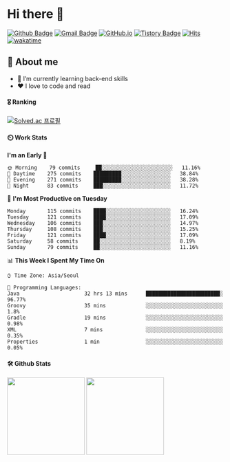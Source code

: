 # Hi there 👋
[![Github Badge](https://img.shields.io/badge/-uiw6unoh-grey?style=flat&logo=github&logoColor=white&link=https://github.com/uiw6unoh/)](https://www.github.com/uiw6unoh/) 
[![Gmail Badge](https://img.shields.io/badge/-uiw6unoh@naver.com-c14438?style=flat&logo=Gmail&logoColor=white&link=mailto:uiw6unoh@naver.com)](mailto:uiw6unoh@naver.com) 
[![GitHub.io](https://img.shields.io/badge/GitHub.io-orange?style=flat&logoColor=white)](https://uiw6unoh.github.io/)
[![Tistory Badge](https://img.shields.io/badge/Tech%20Blog-yellow?style=flat&logoColor=white)](https://#/)
[![Hits](https://hits.seeyoufarm.com/api/count/incr/badge.svg?url=https%3A%2F%2Fgithub.com%2Fuiw6unoh&count_bg=%2379C83D&title_bg=%23555555&icon=&icon_color=%23E7E7E7&title=hits&edge_flat=false)](https://hits.seeyoufarm.com)
[![wakatime](https://wakatime.com/badge/user/54252e40-b19e-45e1-9ec9-fb1c5a26c628.svg)](https://wakatime.com/@54252e40-b19e-45e1-9ec9-fb1c5a26c628)
<!-- [![Portfolio Badge](https://img.shields.io/badge/portfolio-web-blue?style=flat&link=https://github.com/uiw6unoh/)](https://github.com/uiw6unoh/)  -->

## 💬 About me
- 🌱 I’m currently learning back-end skills
- ❤️ I love to code and read


#### 🎖️ Ranking
[![Solved.ac 프로필](http://mazassumnida.wtf/api/v2/generate_badge?boj=uiw6unoh)](https://www.acmicpc.net/user/uiw6unoh)

#### ⏲️ Work Stats
<!--[![uiw6unoh's wakatime stats](https://github-readme-stats.vercel.app/api/wakatime?username=uiw6unoh)]-->

<!--START_SECTION:waka-->
**I'm an Early 🐤** 

```text
🌞 Morning    79 commits     ██░░░░░░░░░░░░░░░░░░░░░░░   11.16% 
🌆 Daytime    275 commits    █████████░░░░░░░░░░░░░░░░   38.84% 
🌃 Evening    271 commits    █████████░░░░░░░░░░░░░░░░   38.28% 
🌙 Night      83 commits     ███░░░░░░░░░░░░░░░░░░░░░░   11.72%

```
📅 **I'm Most Productive on Tuesday** 

```text
Monday       115 commits    ████░░░░░░░░░░░░░░░░░░░░░   16.24% 
Tuesday      121 commits    ████░░░░░░░░░░░░░░░░░░░░░   17.09% 
Wednesday    106 commits    ███░░░░░░░░░░░░░░░░░░░░░░   14.97% 
Thursday     108 commits    ███░░░░░░░░░░░░░░░░░░░░░░   15.25% 
Friday       121 commits    ████░░░░░░░░░░░░░░░░░░░░░   17.09% 
Saturday     58 commits     ██░░░░░░░░░░░░░░░░░░░░░░░   8.19% 
Sunday       79 commits     ██░░░░░░░░░░░░░░░░░░░░░░░   11.16%

```


📊 **This Week I Spent My Time On** 

```text
⌚︎ Time Zone: Asia/Seoul

💬 Programming Languages: 
Java                     32 hrs 13 mins      ████████████████████████░   96.77% 
Groovy                   35 mins             ░░░░░░░░░░░░░░░░░░░░░░░░░   1.8% 
Gradle                   19 mins             ░░░░░░░░░░░░░░░░░░░░░░░░░   0.98% 
XML                      7 mins              ░░░░░░░░░░░░░░░░░░░░░░░░░   0.35% 
Properties               1 min               ░░░░░░░░░░░░░░░░░░░░░░░░░   0.05%

```


<!--END_SECTION:waka-->

#### 🛠️ Github Stats <br/>
<p>
  <img height="180em" src="https://github-readme-stats.vercel.app/api?username=uiw6unoh&show_icons=true&include_all_commits=true">
  <img height="180em" src="https://github-readme-stats.vercel.app/api/top-langs/?username=uiw6unoh&layout=compact">
</p>

